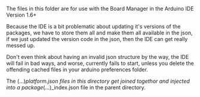 The files in this folder are for use with the Board Manager in the Arduino IDE Version 1.6+

Because the IDE is a bit problematic about updating it's versions of the packages, we have to store them all and make them all available in the json, if we just updated the version code in the json, then the IDE can get really messed up.

Don't even think about having an invalid json structure by the way, the IDE will fail in bad ways, and worse, currently fails to start, unless you delete the offending cached files in your arduino preferences folder.

The (...)_platform.json files in this directory get joined togethor and injected into a package_(...)_index.json file in the parent directory.